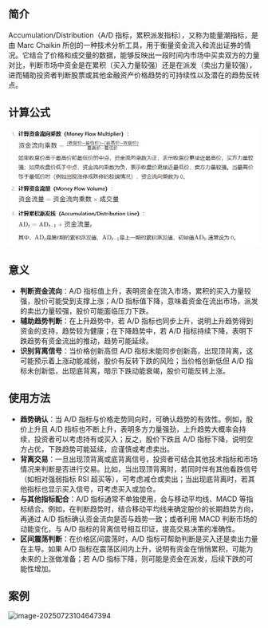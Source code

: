 ## 简介

Accumulation/Distribution（A/D 指标，累积派发指标），又称为能量潮指标，是由 Marc Chaikin 所创的一种技术分析工具，用于衡量资金流入和流出证券的情况。它结合了价格和成交量的数据，能够反映出一段时间内市场中买卖双方的力量对比，判断市场中资金是在累积（买入力量较强）还是在派发（卖出力量较强），进而辅助投资者判断股票或其他金融资产价格趋势的可持续性以及潜在的趋势反转点。

## 计算公式

![image-20250723104434737](.\photo\image-20250723104434737.png)

## 意义

- **判断资金流向**：A/D 指标值上升，表明资金在流入市场，累积的买入力量较强，股价可能受到支撑上涨；A/D 指标值下降，意味着资金在流出市场，派发的卖出力量较强，股价可能面临压力下跌。
- **辅助趋势判断**：在上升趋势中，若 A/D 指标也同步上升，说明上升趋势得到资金的支持，趋势较为健康；在下降趋势中，若 A/D 指标持续下降，表明下跌趋势有资金流出的推动，趋势可能延续。
- **识别背离信号**：当价格创新高但 A/D 指标未能同步创新高，出现顶背离，这可能预示着上涨动能减弱，股价有反转下跌的风险；当价格创新低但 A/D 指标未创新低，出现底背离，暗示下跌动能衰竭，股价可能反转上涨。

## 使用方法

- **趋势确认**：当 A/D 指标与价格走势同向时，可确认趋势的有效性。例如，股价上升且 A/D 指标也不断上升，表明多方力量强劲，上升趋势大概率会持续，投资者可以考虑持有或买入；反之，股价下跌且 A/D 指标下降，说明空方占优，下跌趋势可能延续，应谨慎或考虑卖出。
- **背离交易**：一旦出现顶背离或底背离信号，投资者可结合其他技术指标和市场情况来判断是否进行交易。比如，当出现顶背离时，若同时伴有其他看跌信号（如相对强弱指标 RSI 超买等），可考虑减仓或卖出；当出现底背离时，若其他指标也显示买入信号，可考虑买入或加仓。
- **与其他指标配合**：A/D 指标通常不单独使用，会与移动平均线、MACD 等指标结合。例如，在判断趋势时，结合移动平均线来确定股价的长期趋势方向，再通过 A/D 指标确认资金流向是否与趋势一致；或者利用 MACD 判断市场的动能变化，与 A/D 指标的背离信号相互印证，提高交易决策的准确性。
- **区间震荡判断**：在价格区间震荡时，A/D 指标可帮助判断是买入还是卖出力量在主导。如果 A/D 指标在震荡区间内上升，说明有资金在悄悄累积，可能为未来的上涨做准备；若 A/D 指标下降，则可能是资金在派发，后续下跌的可能性增加。

## 案例

![image-20250723104647394](D:\pythonproject\code\trade_test\summary\知识\1Accumulation_Distribution\photo\image-20250723104647394.png)

